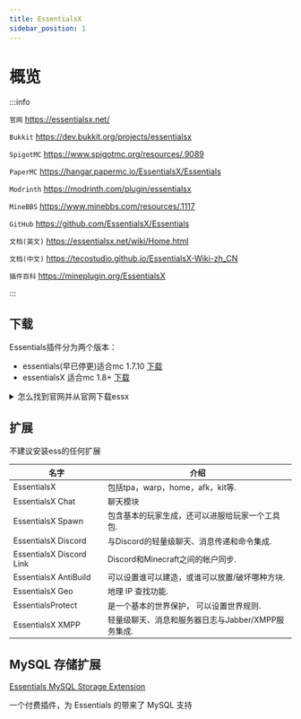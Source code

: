 ```yaml
---
title: EssentialsX
sidebar_position: 1
---
```


# 概览

:::info

`官网` https://essentialsx.net/

`Bukkit` https://dev.bukkit.org/projects/essentialsx

`SpigotMC` https://www.spigotmc.org/resources/.9089

`PaperMC` https://hangar.papermc.io/EssentialsX/Essentials

`Modrinth` https://modrinth.com/plugin/essentialsx

`MineBBS` https://www.minebbs.com/resources/.1117

`GitHub` https://github.com/EssentialsX/Essentials

`文档(英文)` https://essentialsx.net/wiki/Home.html

`文档(中文)` https://tecostudio.github.io/EssentialsX-Wiki-zh_CN

`插件百科` https://mineplugin.org/EssentialsX

:::

## 下载

Essentials插件分为两个版本：

- essentials(早已停更)适合mc 1.7.10 [下载](https://mineplugin.org/Essentials/Downloads)
- essentialsX 适合mc 1.8+ [下载](https://essentialsx.net/downloads.html)

<details>
<summary>怎么找到官网并从官网下载essx</summary>

![](_images/1.png)
![](_images/2.png)
> 建议选择`稳定版本`
>
> Stable release 稳定版本
>
> Development build 开发版本
>
> 真的有那么多人不知道自己下的开发版。。。
![](_images/3.png)

</details>

## 扩展

不建议安装ess的任何扩展

| 名字 | 介绍 |
| --- | ----------- |
| EssentialsX | 包括tpa，warp，home，afk，kit等. |
| EssentialsX Chat | 聊天模块 |
| EssentialsX Spawn | 包含基本的玩家生成，还可以进服给玩家一个工具包. |
| EssentialsX Discord| 与Discord的轻量级聊天、消息传递和命令集成. |
| EssentialsX Discord Link | Discord和Minecraft之间的帐户同步. |
| EssentialsX AntiBuild | 可以设置谁可以建造，或谁可以放置/破坏哪种方块. |
| EssentialsX Geo | 地理 IP 查找功能. |
| EssentialsProtect | 是一个基本的世界保护， 可以设置世界规则. |
| EssentialsX XMPP | 轻量级聊天、消息和服务器日志与Jabber/XMPP服务集成. |

## MySQL 存储扩展

[Essentials MySQL Storage Extension](https://www.spigotmc.org/resources/.25673/)

一个付费插件，为 Essentials 的带来了 MySQL 支持

